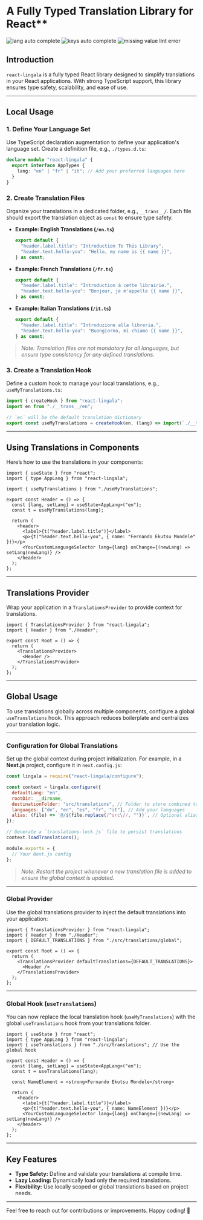 
# A Fully Typed Translation Library for React**

![lang auto complete](./assets/auto-complete-1.png)
![keys auto complete](./assets/auto-complete-2.png)
![missing value lint error](./assets/lint-error.png)

## **Introduction**

`react-lingala` is a fully typed React library designed to simplify translations in your React applications. With strong TypeScript support, this library ensures type safety, scalability, and ease of use.

---

## **Local Usage**

### **1. Define Your Language Set**

Use TypeScript declaration augmentation to define your application's language set. Create a definition file, e.g., `./types.d.ts`:

```ts
declare module "react-lingala" {
  export interface AppTypes {
    lang: "en" | "fr" | "it"; // Add your preferred languages here
  }
}
```

### **2. Create Translation Files**

Organize your translations in a dedicated folder, e.g., `__trans__/`. Each file should export the translation object as `const` to ensure type safety. 

- **Example: English Translations (`/en.ts`)**
  ```ts
  export default {
    "header.label.title": "Introduction To This Library",
    "header.text.hello-you": "Hello, my name is {{ name }}",
  } as const;
  ```

- **Example: French Translations (`/fr.ts`)**
  ```ts
  export default {
    "header.label.title": "Introduction à cette librairie.",
    "header.text.hello-you": "Bonjour, je m'appelle {{ name }}",
  } as const;
  ```

- **Example: Italian Translations (`/it.ts`)**
  ```ts
  export default {
    "header.label.title": "Introduzione alla libreria.",
    "header.text.hello-you": "Buongiorno, mi chiamo {{ name }}",
  } as const;
  ```

> _Note: Translation files are not mandatory for all languages, but ensure type consistency for any defined translations._

### **3. Create a Translation Hook**

Define a custom hook to manage your local translations, e.g., `useMyTranslations.ts`:

```ts
import { createHook } from "react-lingala";
import en from "./__trans__/en";

// `en` will be the default translation dictionary
export const useMyTranslations = createHook(en, (lang) => import(`./__trans__/${lang}`));
```

---

## **Using Translations in Components**

Here’s how to use the translations in your components:

```tsx
import { useState } from "react";
import { type AppLang } from "react-lingala";

import { useMyTranslations } from "./useMyTranslations";

export const Header = () => {
  const [lang, setLang] = useState<AppLang>("en");
  const t = useMyTranslations(lang);

  return (
    <header>
      <label>{t("header.label.title")}</label>
      <p>{t("header.text.hello-you", { name: "Fernando Ekutsu Mondele" })}</p>
      <YourCustomLanguageSelector lang={lang} onChange={(newLang) => setLang(newLang)} />
    </header>
  );
};
```

---

## **Translations Provider**

Wrap your application in a `TranslationsProvider` to provide context for translations.

```tsx
import { TranslationsProvider } from "react-lingala";
import { Header } from "./Header";

export const Root = () => {
  return (
    <TranslationsProvider>
      <Header />
    </TranslationsProvider>
  );
};
```

---

## **Global Usage**

To use translations globally across multiple components, configure a global `useTranslations` hook. This approach reduces boilerplate and centralizes your translation logic.

---

### **Configuration for Global Translations**

Set up the global context during project initialization. For example, in a **Next.js** project, configure it in `next.config.js`:

```js
const lingala = require("react-lingala/configure");

const context = lingala.configure({
  defaultLang: "en",
  rootDir: __dirname,
  destinationFolder: "src/translations", // Folder to store combined translations
  languages: ["de", "en", "es", "fr", "it"], // Add your languages
  alias: (file) => `@/${file.replace(/^src\//, "")}`, // Optional alias for imports
});

// Generate a `translations-lock.js` file to persist translations
context.loadTranslations();

module.exports = {
  // Your Next.js config
};
```

> _Note: Restart the project whenever a new translation file is added to ensure the global context is updated._

---

### **Global Provider**

Use the global translations provider to inject the default translations into your application:

```tsx
import { TranslationsProvider } from "react-lingala";
import { Header } from "./Header";
import { DEFAULT_TRANSLATIONS } from "./src/translations/global";

export const Root = () => {
  return (
    <TranslationsProvider defaultTranslations={DEFAULT_TRANSLATIONS}>
      <Header />
    </TranslationsProvider>
  );
};
```

---

### **Global Hook (`useTranslations`)**

You can now replace the local translation hook (`useMyTranslations`) with the global `useTranslations` hook from your translations folder.

```tsx
import { useState } from "react";
import { type AppLang } from "react-lingala";
import { useTranslations } from "./src/translations"; // Use the global hook

export const Header = () => {
  const [lang, setLang] = useState<AppLang>("en");
  const t = useTranslations(lang);

  const NameElement = <strong>Fernando Ekutsu Mondele</strong>

  return (
    <header>
      <label>{t("header.label.title")}</label>
      <p>{t("header.text.hello-you", { name: NameElement })}</p>
      <YourCustomLanguageSelector lang={lang} onChange={(newLang) => setLang(newLang)} />
    </header>
  );
};
```

---

## **Key Features**

- **Type Safety:** Define and validate your translations at compile time.
- **Lazy Loading:** Dynamically load only the required translations.
- **Flexibility:** Use locally scoped or global translations based on project needs.

---

Feel free to reach out for contributions or improvements. Happy coding! 🚀